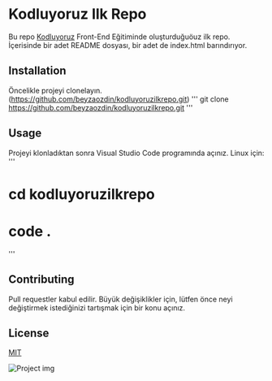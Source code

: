 # Kodluyoruz Ilk Repo
Bu repo [Kodluyoruz](https//:kodluyoruz.org) Front-End Eğitiminde oluşturduğuöuz ilk repo. İçerisinde bir adet README dosyası, bir adet de index.html barındırıyor.
## Installation
Öncelikle projeyi clonelayın.(https://github.com/beyzaozdin/kodluyoruzilkrepo.git)
''' 
git clone https://github.com/beyzaozdin/kodluyoruzilkrepo.git
'''
## Usage 
Projeyi klonladıktan sonra Visual Studio Code programında açınız.
Linux için:
'''
# cd kodluyoruzilkrepo
# code .
'''
## Contributing
Pull requestler kabul edilir. Büyük değişiklikler için, lütfen önce neyi değiştirmek istediğinizi tartışmak için bir konu açınız.
## License
[MIT](https://choosealicense.com/licenses/mit/)

![Project img](https://www.google.com/imgres?imgurl=https%3A%2F%2Fekmekvegul.net%2Ffiles%2Feditor%2Fgunun-portresi-bilgisayar-programcisi-ilk-kadin-ada-lovelace_0_RnI1.jpeg&tbnid=cB6tGEbXrdY3BM&vet=12ahUKEwiD89OO4_L-AhVXNewKHYQpAy4QMygAegUIARC9AQ..i&imgrefurl=https%3A%2F%2Fekmekvegul.net%2Fbellek%2Fgunun-portresi-bilgisayar-programcisi-ilk-kadin-ada-lovelace&docid=hQOto837BfvhoM&w=900&h=600&q=ilk%20kad%C4%B1n%20yaz%C4%B1l%C4%B1mc%C4%B1&ved=2ahUKEwiD89OO4_L-AhVXNewKHYQpAy4QMygAegUIARC9AQ)
